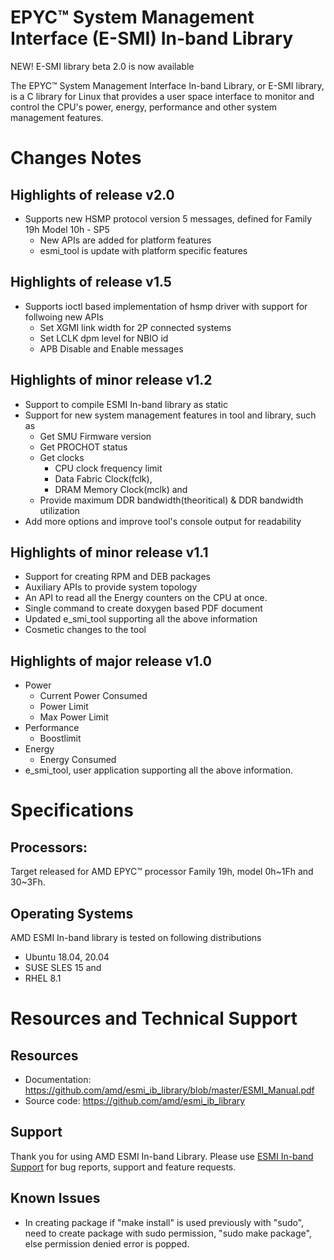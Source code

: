 
# EPYC™ System Management Interface (E-SMI) In-band Library

NEW! E-SMI library beta 2.0 is now available

The EPYC™ System Management Interface In-band Library, or E-SMI library, is a C library for Linux that provides a user space interface to monitor and control the CPU's power, energy, performance and other system management features.

# Changes Notes

## Highlights of release v2.0

* Supports new HSMP protocol version 5 messages, defined for Family 19h Model 10h - SP5
    * New APIs are added for platform features
    * esmi_tool is update with platform specific features


## Highlights of release v1.5

* Supports ioctl based implementation of hsmp driver
  with support for follwoing new APIs
    * Set XGMI link width for 2P connected systems
    * Set LCLK dpm level for NBIO id
    * APB Disable and Enable messages

## Highlights of minor release v1.2

* Support to compile ESMI In-band library as static
* Support for new system management features in tool and library, such as
    * Get SMU Firmware version
    * Get PROCHOT status
    * Get clocks
        * CPU clock frequency limit
        * Data Fabric Clock(fclk),
        * DRAM Memory Clock(mclk) and
    * Provide maximum DDR bandwidth(theoritical) & DDR bandwidth utilization
* Add more options and improve tool's console output for readability

## Highlights of minor release v1.1

* Support for creating RPM and DEB packages
* Auxiliary APIs to provide system topology
* An API to read all the Energy counters on the CPU at once.
* Single command to create doxygen based PDF document
* Updated e_smi_tool supporting all the above information
* Cosmetic changes to the tool

## Highlights of major release v1.0

* Power
    * Current Power Consumed
    * Power Limit
    * Max Power Limit
* Performance
    * Boostlimit
* Energy
    * Energy Consumed
* e_smi_tool, user application supporting all the above information.

# Specifications

## Processors:
Target released for AMD EPYC™ processor Family 19h, model 0h~1Fh and 30~3Fh.

## Operating Systems
AMD ESMI In-band library is tested on following distributions
* Ubuntu 18.04, 20.04
* SUSE SLES 15 and
* RHEL 8.1

# Resources and Technical Support
## Resources
* Documentation:
	https://github.com/amd/esmi_ib_library/blob/master/ESMI_Manual.pdf
* Source code:
	https://github.com/amd/esmi_ib_library

## Support
Thank you for using AMD ESMI In-band Library. Please use [ESMI In-band Support](https://github.com/amd/esmi_ib_library/issues) for bug reports, support and feature requests.

## Known Issues
* In creating package if "make install" is used previously with "sudo", need to create package with sudo permission, "sudo make package", else permission denied error is popped.
